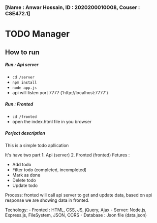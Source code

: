 ### [Name : Anwar Hossain, ID : 2020200010008, Couser : CSE472.1]
# TODO Manager
## How to run
##### Run : Api server 
- `cd /server`
- `npm install`
- `node app.js`
- api will listen port 7777 ('http://localhost:7777')
##### Run : Fronted
- `cd /fronted`
- open the index.html file in you browser

##### Porject description
This is a simple todo apllication

It's have two part
    1. Api (server)
    2. Fronted (fronted)
Fetures :
- Add todo
- Filter todo (completed, incompleted)
- Mark as done
- Delete todo
- Update todo

Process: fronted will call api server to get and update data, based on api response we are showing data in fronted.

Techology:
    - Fronted : HTML, CSS, JS, jQuery, Ajax
    - Server: Node.js, Express.js, FileSystem, JSON, CORS
    - Database : Json file (data.json)